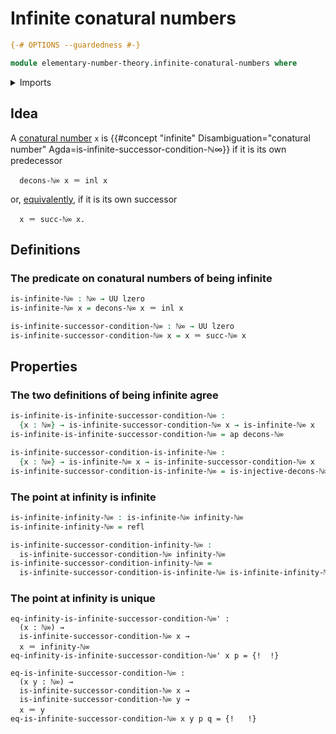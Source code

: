 # Infinite conatural numbers

```agda
{-# OPTIONS --guardedness #-}

module elementary-number-theory.infinite-conatural-numbers where
```

<details><summary>Imports</summary>

```agda
open import elementary-number-theory.conatural-numbers
open import elementary-number-theory.equality-conatural-numbers

open import foundation.action-on-identifications-functions
open import foundation.coproduct-types
open import foundation.universe-levels

open import foundation-core.identity-types
```

</details>

## Idea

A [conatural number](elementary-number-theory.conatural-numbers.md) `x` is
{{#concept "infinite" Disambiguation="conatural number" Agda=is-infinite-successor-condition-ℕ∞}}
if it is its own predecessor

```text
  decons-ℕ∞ x ＝ inl x
```

or, [equivalently](foundation-core.equivalences.md), if it is its own successor

```text
  x ＝ succ-ℕ∞ x.
```

## Definitions

### The predicate on conatural numbers of being infinite

```agda
is-infinite-ℕ∞ : ℕ∞ → UU lzero
is-infinite-ℕ∞ x = decons-ℕ∞ x ＝ inl x

is-infinite-successor-condition-ℕ∞ : ℕ∞ → UU lzero
is-infinite-successor-condition-ℕ∞ x = x ＝ succ-ℕ∞ x
```

## Properties

### The two definitions of being infinite agree

```agda
is-infinite-is-infinite-successor-condition-ℕ∞ :
  {x : ℕ∞} → is-infinite-successor-condition-ℕ∞ x → is-infinite-ℕ∞ x
is-infinite-is-infinite-successor-condition-ℕ∞ = ap decons-ℕ∞

is-infinite-successor-condition-is-infinite-ℕ∞ :
  {x : ℕ∞} → is-infinite-ℕ∞ x → is-infinite-successor-condition-ℕ∞ x
is-infinite-successor-condition-is-infinite-ℕ∞ = is-injective-decons-ℕ∞
```

### The point at infinity is infinite

```agda
is-infinite-infinity-ℕ∞ : is-infinite-ℕ∞ infinity-ℕ∞
is-infinite-infinity-ℕ∞ = refl

is-infinite-successor-condition-infinity-ℕ∞ :
  is-infinite-successor-condition-ℕ∞ infinity-ℕ∞
is-infinite-successor-condition-infinity-ℕ∞ =
  is-infinite-successor-condition-is-infinite-ℕ∞ is-infinite-infinity-ℕ∞
```

### The point at infinity is unique

```text
eq-infinity-is-infinite-successor-condition-ℕ∞' :
  (x : ℕ∞) →
  is-infinite-successor-condition-ℕ∞ x →
  x ＝ infinity-ℕ∞
eq-infinity-is-infinite-successor-condition-ℕ∞' x p = {!  !}
```

```text
eq-is-infinite-successor-condition-ℕ∞ :
  (x y : ℕ∞) →
  is-infinite-successor-condition-ℕ∞ x →
  is-infinite-successor-condition-ℕ∞ y →
  x ＝ y
eq-is-infinite-successor-condition-ℕ∞ x y p q = {!   !}
```
